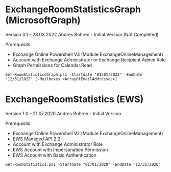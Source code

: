 # ExchangeRoomStatisticsGraph (MicrosoftGraph)
Version 0.1 - 28.03.2022 Andres Bohren - Initial Version (Not Completed)

Prerequisits
- Exchange Online Powershell V3 (Module ExchangeOnlineManagement)
- Account with Exchange Administrator or Exchange Recipient Admin Role
- Graph Permissions for Calendar.Read

``` posh
Get-RoomStatisticsGraph.ps1 -Startdate "01/01/2022" -EndDate "12/31/2022" [-Mailboxes <ArrayOfEmailAddresses>]
```

# ExchangeRoomStatistics (EWS)
Version 1.0 - 21.07.2020 Andres Bohren - Initial Version

Prerequisits
- Exchange Online Powershell V2 (Module ExchangeOnlineManagement)
- EWS Managed API 2.2
- Account with Exchange Administrator Role
- EWS Account with Impersonation Permission
- EWS Account with Basic Authentication

``` posh
Get-RoomStatistics.ps1 -Startdate "01/01/2020" -EndDate "12/31/2020"
```